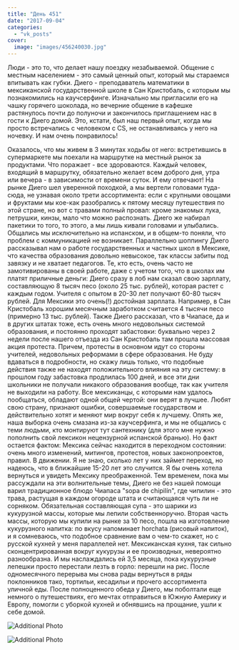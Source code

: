 ```yaml
---
title: "День 451"
date: "2017-09-04"
categories: 
  - "vk_posts"
cover:
  image: "images/456240030.jpg"
---
```


Люди - это то, что делает нашу поездку незабываемой. Общение с местным населением - это самый ценный опыт, который мы стараемся впитывать как губки. Диего - преподаватель математики в мексиканской государственной школе в Сан Кристобаль, с которым мы познакомились на каучсерфинге. Изначально мы пригласили его на чашку горячего шоколада, но вечерние общение в кафешке растянулось почти до полуночи и закончилось приглашением нас в гости к Диего домой. Это, кстати, был наш первый опыт, когда мы просто встречались с человеком с CS, не останавливаясь у него на ночевку. И нам очень понравилось!

<!--more-->

Оказалось, что мы живем в 3 минутах ходьбы от него: встретившись в супермаркете мы поехали на маршрутке на местный рынок за продуктами. Что поражает - все здороваются. Каждый человек, входящий в маршрутку, обязательно желает всем доброго дня, утра или вечера - в зависимости от времени суток. И ему отвечают! На рынке Диего шел уверенной походкой, а мы вертели головами туда-сюда, не узнавая около трети ассортимента: если с крупными овощами и фруктами мы кое-как разобрались к пятому месяцу путешествия по этой стране, но вот с травами полный провал: кроме знакомых лука, петрушки, кинзы, мало что можно распознать. Диего же набирал пакетики то того, то этого, а мы лишь кивали головами и улыбались. Общались мы исключительно на испанском, и в общем-то поняли, что проблем с коммуникацией не возникает. Параллельно шоппингу Диего рассказывал нам о работе государственных и частных школ в Мексике, что качества образования довольно невысокое, так классы забиты под завязку и не хватает педагогов. Те, кто есть, очень часто не замотивированы в своей работе, даже с учетом того, что в школах им платят приличные деньги: Диего сразу в лоб нам сказал свою зарплату, составляющую 8 тысяч песо (около 25 тыс. рублей), которая растет с каждым годом. Учителя с опытом в 20-30 лет получают 60-80 тысяч рублей. Для Мексики это очень(!) достойная зарплата. Например, в Сан Кристобаль хорошим месячным заработком считается 4 тысячи песо (примерно 13 тыс. рублей). Также Диего рассказал, что в Чиапасе, да и в других штатах тоже, есть очень много недовольных системой образования, и постоянно проходят забастовки: буквально через 2 недели после нашего отъезда из Сан Кристобаль там прошла массовая акция протеста. Причем, протесты в основном идут со стороны учителей, недовольных реформами в сфере образования. Не буду вдаваться в подробности, но скажу лишь только, что подобные действия также не находят положительного влияния на эту систему: в прошлом году забастовка продлилась 100 дней, и все эти дни школьники не получали никакого образования вообще, так как учителя не выходили на работу. Все мексиканцы, с которыми нам удалось пообщаться, обладают одной общей чертой: они верят в лучшее. Любят свою страну, признают ошибки, совершаемые государством и действительно хотят и меняют мир вокруг себя к лучшему. Опять же, наша выборка очень смазана из-за каучсерфинга, и мы не общались с теми людьми, кто монтируют тут сантехнику (для этого мне нужно пополнить свой лексикон нецензурной испанской бранью). Но факт остается фактом: Мексика сейчас находится в переходном состоянии: очень много изменений, митингов, протестов, новых законопроектов, правил. В движении. Я не знаю, сколько лет у них займет переход, но надеюсь, что в ближайшие 15-20 лет это случится. Я бы очень хотела вернуться и увидеть Мексику преображенной. Тем временем, пока мы рассуждали на эти волнительные темы, Диего не без нашей помощи варил традиционное блюдо Чиапаса "sopa de chipilín", где чипилин - это трава, растущая в каждом огороде штата и считающаяся чуть ли не сорняком. Обязательная составляющая супа - это шарики из кукурузной массы, которые мы лепили собственноручно. Вторая часть массы, которую мы купили на рынке за 10 песо, пошла на изготовление кукурузного напитка: по вкусу напоминает horchata (рисовый напиток), и я сомневаюсь, что подобное сравнение вам о чем-то скажет, но с русской кухней у меня параллелей нет. Мексиканская кухня, так сильно сконцентрированная вокруг кукурузы и ее производных, невероятно разнообразна. И мы наслаждались ей 3,5 месяца, пока кукурузные лепешки просто перестали лезть в горло: перешли на рис. После одномесячного перерыва мы снова рады вернуться в ряды поклонников тако, тортильи, кесадильи и прочего ассортимента уличной еды. После полноценного обеда у Диего, мы поболтали еще немного о путешествиях, его мечтах отправиться в Южную Америку и Европу, помогли с уборкой кухней и обнявшись на прощание, ушли к себе домой.

![Additional Photo](https://vodpop.ru/wp-content/uploads/2023/07/456240031.jpg)

![Additional Photo](https://vodpop.ru/wp-content/uploads/2023/07/456240032.jpg)

